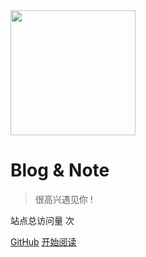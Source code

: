 <link rel="stylesheet" href="//cdn.bootcss.com/font-awesome/4.3.0/css/font-awesome.min.css">
<img src="https://img.alicdn.com/tfs/TB1kCs_er_I8KJjy1XaXXbsxpXa-419-495.png" width="200px">

# Blog & Note

> 很高兴遇见你 !

<span id="busuanzi_container_site_pv">
    站点总访问量
    <span id="busuanzi_value_site_pv">
    <i class="fa fa-spinner fa-spin"></i>
    </span>次
</span>

[GitHub](https://github.com/freshchen/fresh-notes/)
[开始阅读](#目录)

